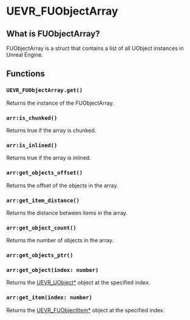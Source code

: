 # UEVR_FUObjectArray

## What is FUObjectArray?

FUObjectArray is a struct that contains a list of all UObject instances in Unreal Engine.

## Functions

### `UEVR_FUObjectArray.get()`

Returns the instance of the FUObjectArray.

### `arr:is_chunked()`

Returns true if the array is chunked.

### `arr:is_inlined()`

Returns true if the array is inlined.

### `arr:get_objects_offset()`

Returns the offset of the objects in the array.

### `arr:get_item_distance()`

Returns the distance between items in the array.

### `arr:get_object_count()`

Returns the number of objects in the array.

### `arr:get_objects_ptr()`

### `arr:get_object(index: number)`

Returns the [UEVR_UObject*](UObject.md) object at the specified index.

### `arr:get_item(index: number)`

Returns the [UEVR_FUObjectItem*](FUObjectItem.md) object at the specified index.
